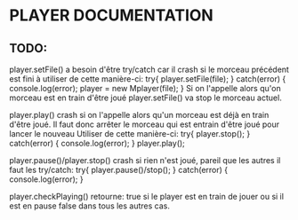 # PLAYER DOCUMENTATION

## TODO:

player.setFile() a besoin d'être try/catch
car il crash si le morceau précédent est fini
à utiliser de cette manière-ci:
	try{
		player.setFile(file);
	} catch(error) {
		console.log(error);
		player = new Mplayer(file);
	}
Si on l'appelle alors qu'on morceau est en train d'être joué
player.setFile() va stop le morceau actuel.

player.play() crash si on l'appelle alors qu'un
morceau est déjà en train d'être joué.
Il faut donc arrêter le morceau qui est entrain
d'être joué pour lancer le nouveau
Utiliser de cette manière-ci:
	try{
		player.stop();
	} catch(error) {
		console.log(error);
	}
	player.play();

player.pause()/player.stop() crash si rien n'est joué,
pareil que les autres il faut les try/catch:
	try{
		player.pause()/stop();
	} catch(error) {
		console.log(error);
	}

player.checkPlaying() retourne:
	true si le player est en train de jouer ou si il est en pause
	false dans tous les autres cas.